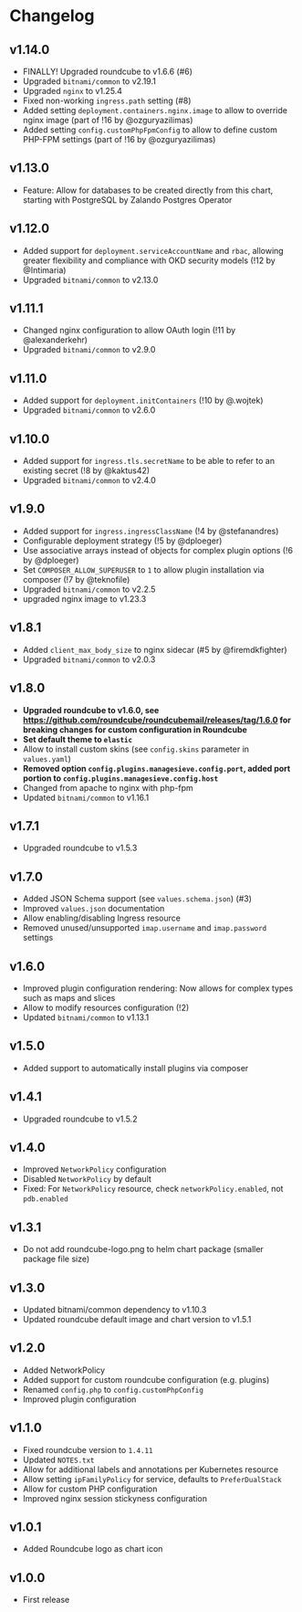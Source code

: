 # Changelog

## v1.14.0

  * FINALLY! Upgraded roundcube to v1.6.6 (#6)
  * Upgraded `bitnami/common` to v2.19.1
  * Upgraded `nginx` to v1.25.4
  * Fixed non-working `ingress.path` setting (#8)
  * Added setting `deployment.containers.nginx.image` to allow to override nginx image (part of !16 by @ozguryazilimas)
  * Added setting `config.customPhpFpmConfig` to allow to define custom PHP-FPM settings (part of !16 by @ozguryazilimas)

## v1.13.0

  * Feature: Allow for databases to be created directly from this chart, starting with PostgreSQL by Zalando Postgres Operator

## v1.12.0

  * Added support for `deployment.serviceAccountName` and `rbac`, allowing greater flexibility and compliance with OKD security models (!12 by @Intimaria)
  * Upgraded `bitnami/common` to v2.13.0

## v1.11.1

  * Changed nginx configuration to allow OAuth login (!11 by @alexanderkehr)
  * Upgraded `bitnami/common` to v2.9.0

## v1.11.0

  * Added support for `deployment.initContainers` (!10 by @.wojtek)
  * Upgraded `bitnami/common` to v2.6.0

## v1.10.0

  * Added support for `ingress.tls.secretName` to be able to refer to an existing secret (!8 by @kaktus42)
  * Upgraded `bitnami/common` to v2.4.0

## v1.9.0

  * Added support for `ingress.ingressClassName` (!4 by @stefanandres)
  * Configurable deployment strategy (!5 by @dploeger)
  * Use associative arrays instead of objects for complex plugin options (!6 by @dploeger)
  * Set `COMPOSER_ALLOW_SUPERUSER` to `1` to allow plugin installation via composer (!7 by @teknofile)
  * Upgraded `bitnami/common` to v2.2.5
  * upgraded nginx image to v1.23.3

## v1.8.1

  * Added `client_max_body_size` to nginx sidecar (#5 by @firemdkfighter)
  * Upgraded `bitnami/common` to v2.0.3

## v1.8.0

  * **Upgraded roundcube to v1.6.0, see https://github.com/roundcube/roundcubemail/releases/tag/1.6.0 for breaking changes for custom configuration in Roundcube**
  * **Set default theme to `elastic`**
  * Allow to install custom skins (see `config.skins` parameter in `values.yaml`)
  * **Removed option `config.plugins.managesieve.config.port`, added port portion to `config.plugins.managesieve.config.host`**
  * Changed from apache to nginx with php-fpm
  * Updated `bitnami/common` to v1.16.1

## v1.7.1

  * Upgraded roundcube to v1.5.3

## v1.7.0

  * Added JSON Schema support (see `values.schema.json`) (#3)
  * Improved `values.json` documentation
  * Allow enabling/disabling Ingress resource
  * Removed unused/unsupported `imap.username` and `imap.password` settings

## v1.6.0

  * Improved plugin configuration rendering: Now allows for complex types such as maps and slices
  * Allow to modify resources configuration (!2)
  * Updated `bitnami/common` to v1.13.1

## v1.5.0

  * Added support to automatically install plugins via composer

## v1.4.1

  * Upgraded roundcube to v1.5.2

## v1.4.0

  * Improved `NetworkPolicy` configuration
  * Disabled `NetworkPolicy` by default
  * Fixed: For `NetworkPolicy` resource, check `networkPolicy.enabled`, not `pdb.enabled`

## v1.3.1

  * Do not add roundcube-logo.png to helm chart package (smaller package file size)

## v1.3.0

  * Updated bitnami/common dependency to v1.10.3
  * Updated roundcube default image and chart version to v1.5.1

## v1.2.0

  * Added NetworkPolicy
  * Added support for custom roundcube configuration (e.g. plugins)
  * Renamed `config.php` to `config.customPhpConfig`
  * Improved plugin configuration

## v1.1.0

  * Fixed roundcube version to `1.4.11`
  * Updated `NOTES.txt`
  * Allow for additional labels and annotations per Kubernetes resource
  * Allow setting `ipFamilyPolicy` for service, defaults to `PreferDualStack`
  * Allow for custom PHP configuration
  * Improved nginx session stickyness configuration

## v1.0.1

  * Added Roundcube logo as chart icon

## v1.0.0

  * First release
